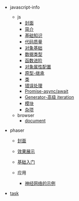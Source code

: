 - javascript-info
  - js
    - [封面](JS-info/README.md)
    - [简介](JS-info/ch01/README.md)
    - [基础知识](JS-info/ch02/README.md)
    - [代码质量](JS-info/ch03/README.md)
    - [对象基础](JS-info/ch04/README.md)
    - [数据类型](JS-info/ch05/README.md)
    - [函数进阶](JS-info/ch06/README.md)
    - [对象属性配置](JS-info/ch07/README.md)
    - [原型-继承](JS-info/ch08/README.md)
    - [类](JS-info/ch09/README.md)
    - [错误处理](JS-info/ch10/README.md)
    - [Promise-async/await](JS-info/ch11/README.md)
    - [Generator-高级 iteration](JS-info/ch12/README.md)
    - [模块](JS-info/ch13/README.md)
    - [杂项](JS-info/ch14/README.md)
  - browser
    - [document](JS-info/bro-ch01/README.md)
- phaser

  - [封面](phaser/README.md)
  - [效果展示](phaser/lab000/README.md)
  - [基础入门](phaser/lab001/README.md)

  - 应用

    - [神经网络的示例](phaser/apply/simple-AI/README.md)

- [task](task.md)
